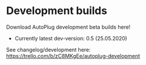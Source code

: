 # Development builds
Download AutoPlug development beta builds here!
 - Currently latest dev-version: 0.5 (25.05.2020)
 
See changelog/development here:
https://trello.com/b/zC8MKgEe/autoplug-development
